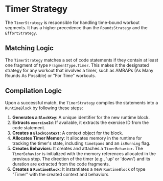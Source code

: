 
# Timer Strategy

The `TimerStrategy` is responsible for handling time-bound workout segments. It has a higher precedence than the `RoundsStrategy` and the `EffortStrategy`.

## Matching Logic

The `TimerStrategy` matches a set of code statements if they contain at least one fragment of type `FragmentType.Timer`. This makes it the designated strategy for any workout that involves a timer, such as AMRAPs (As Many Rounds As Possible) or "For Time" workouts.

## Compilation Logic

Upon a successful match, the `TimerStrategy` compiles the statements into a `RuntimeBlock` by following these steps:

1.  **Generates a `BlockKey`**: A unique identifier for the new runtime block.
2.  **Extracts `exerciseId`**: If available, it extracts the exercise ID from the code statement.
3.  **Creates a `BlockContext`**: A context object for the block.
4.  **Allocates Timer Memory**: It allocates memory in the runtime for tracking the timer's state, including `timeSpans` and an `isRunning` flag.
5.  **Creates Behaviors**: It creates and attaches a `TimerBehavior`. The `TimerBehavior` is initialized with the memory references allocated in the previous step. The direction of the timer (e.g., 'up' or 'down') and its duration are extracted from the code fragments.
6.  **Creates a `RuntimeBlock`**: It instantiates a new `RuntimeBlock` of type "Timer" with the created context and behaviors.
